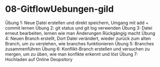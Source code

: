 # 08-GitflowUebungen-gild

Übung 1: Neue Datei erstellen und direkt speichern, Umgang mit add + commit lernen
Übung 2: git status und git log verwenden
Übung 3: Datei erneut bearbeiten, lernen wie man Änderungen Rückgängig macht
Übung 4: Neuen Branch erstellt, Dort Datei verändert, wieder zurück zum alten Branch, um zu verstehen, wie branches funktionieren
Übung 5: Branches zusammenführen
Übung 6: Konflikt-Branch erstellen und versuchen zu mergen, um zu üben, wie man konfikte erkennt und löst
Übung 7: Hochladen auf Online Deopsitory
